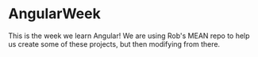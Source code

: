 # AngularWeek

This is the week we learn Angular! We are using Rob's MEAN repo to help us create some of these projects, but then modifying from there.
